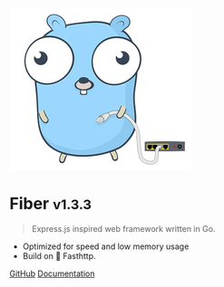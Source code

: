 ![logo](static/logo_320px_trans.png)

# Fiber <small>v1.3.3</small>

> Express.js inspired web framework written in Go.

- Optimized for speed and low memory usage
- Build on 🚀 Fasthttp.

[GitHub](https://github.com/gofiber/fiber)
[Documentation](?id=getting-started)

